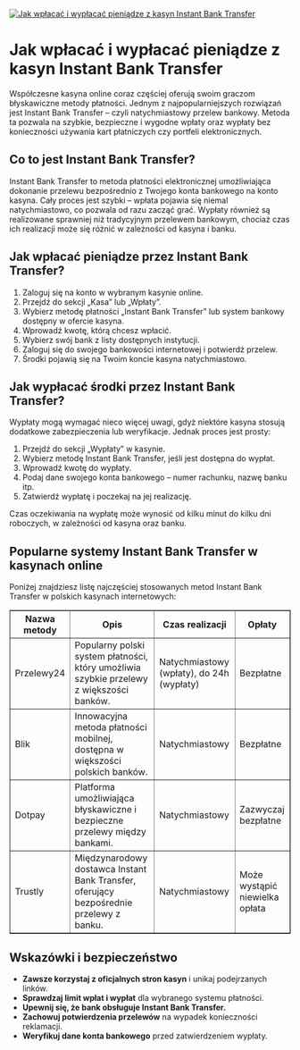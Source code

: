 [![Jak wpłacać i wypłacać pieniądze z kasyn Instant Bank Transfer](https://123-caf.pages.dev/gitsignup.png)](https://vrmoo.ru/Bt82HjjY)

<h1>Jak wpłacać i wypłacać pieniądze z kasyn Instant Bank Transfer</h1> <p>Współczesne kasyna online coraz częściej oferują swoim graczom błyskawiczne metody płatności. Jednym z najpopularniejszych rozwiązań jest Instant Bank Transfer – czyli natychmiastowy przelew bankowy. Metoda ta pozwala na szybkie, bezpieczne i wygodne wpłaty oraz wypłaty bez konieczności używania kart płatniczych czy portfeli elektronicznych.</p>  <h2>Co to jest Instant Bank Transfer?</h2> <p>Instant Bank Transfer to metoda płatności elektronicznej umożliwiająca dokonanie przelewu bezpośrednio z Twojego konta bankowego na konto kasyna. Cały proces jest szybki – wpłata pojawia się niemal natychmiastowo, co pozwala od razu zacząć grać. Wypłaty również są realizowane sprawniej niż tradycyjnym przelewem bankowym, chociaż czas ich realizacji może się różnić w zależności od kasyna i banku.</p>  <h2>Jak wpłacać pieniądze przez Instant Bank Transfer?</h2> <ol>   <li>Zaloguj się na konto w wybranym kasynie online.</li>   <li>Przejdź do sekcji „Kasa” lub „Wpłaty”.</li>   <li>Wybierz metodę płatności „Instant Bank Transfer” lub system bankowy dostępny w ofercie kasyna.</li>   <li>Wprowadź kwotę, którą chcesz wpłacić.</li>   <li>Wybierz swój bank z listy dostępnych instytucji.</li>   <li>Zaloguj się do swojego bankowości internetowej i potwierdź przelew.</li>   <li>Środki pojawią się na Twoim koncie kasyna natychmiastowo.</li> </ol>  <h2>Jak wypłacać środki przez Instant Bank Transfer?</h2> <p>Wypłaty mogą wymagać nieco więcej uwagi, gdyż niektóre kasyna stosują dodatkowe zabezpieczenia lub weryfikacje. Jednak proces jest prosty:</p> <ol>   <li>Przejdź do sekcji „Wypłaty” w kasynie.</li>   <li>Wybierz metodę Instant Bank Transfer, jeśli jest dostępna do wypłat.</li>   <li>Wprowadź kwotę do wypłaty.</li>   <li>Podaj dane swojego konta bankowego – numer rachunku, nazwę banku itp.</li>   <li>Zatwierdź wypłatę i poczekaj na jej realizację.</li> </ol> <p>Czas oczekiwania na wypłatę może wynosić od kilku minut do kilku dni roboczych, w zależności od kasyna oraz banku.</p>  <h2>Popularne systemy Instant Bank Transfer w kasynach online</h2> <p>Poniżej znajdziesz listę najczęściej stosowanych metod Instant Bank Transfer w polskich kasynach internetowych:</p> <table border="1" cellspacing="0" cellpadding="8">   <thead>     <tr>       <th>Nazwa metody</th>       <th>Opis</th>       <th>Czas realizacji</th>       <th>Opłaty</th>     </tr>   </thead>   <tbody>     <tr>       <td>Przelewy24</td>       <td>Popularny polski system płatności, który umożliwia szybkie przelewy z większości banków.</td>       <td>Natychmiastowy (wpłaty), do 24h (wypłaty)</td>       <td>Bezpłatne</td>     </tr>     <tr>       <td>Blik</td>       <td>Innowacyjna metoda płatności mobilnej, dostępna w większości polskich banków.</td>       <td>Natychmiastowy</td>       <td>Bezpłatne</td>     </tr>     <tr>       <td>Dotpay</td>       <td>Platforma umożliwiająca błyskawiczne i bezpieczne przelewy między bankami.</td>       <td>Natychmiastowy</td>       <td>Zazwyczaj bezpłatne</td>     </tr>     <tr>       <td>Trustly</td>       <td>Międzynarodowy dostawca Instant Bank Transfer, oferujący bezpośrednie przelewy z banku.</td>       <td>Natychmiastowy</td>       <td>Może wystąpić niewielka opłata</td>     </tr>   </tbody> </table>  <h2>Wskazówki i bezpieczeństwo</h2> <ul>   <li><strong>Zawsze korzystaj z oficjalnych stron kasyn</strong> i unikaj podejrzanych linków.</li>   <li><strong>Sprawdzaj limit wpłat i wypłat</strong> dla wybranego systemu płatności.</li>   <li><strong>Upewnij się, że bank obsługuje Instant Bank Transfer.</strong></li>   <li><strong>Zachowuj potwierdzenia przelewów</strong> na wypadek konieczności reklamacji.</li>   <li><strong>Weryfikuj dane konta bankowego</strong> przed zatwierdzeniem wypłaty.</li> </ul>